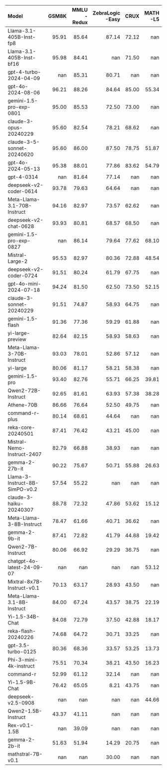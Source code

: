| Model                          |   GSM8K |   MMLU<br/>-Redux |   ZebraLogic<br/>-Easy |   CRUX |   MATH<br/>-L5 |
|:-------------------------------|--------:|------------------:|-----------------------:|-------:|---------------:|
| Llama-3.1-405B-Inst-fp8        |   95.91 |             85.64 |                  87.14 |  72.12 |         nan    |
| Llama-3.1-405B-Inst-bf16       |   95.98 |             84.41 |                 nan    |  71.50 |         nan    |
| gpt-4-turbo-2024-04-09         |  nan    |             85.31 |                  80.71 | nan    |         nan    |
| gpt-4o-2024-08-06              |   96.21 |             88.26 |                  84.64 |  85.00 |          55.34 |
| gemini-1.5-pro-exp-0801        |   95.00 |             85.53 |                  72.50 |  73.00 |         nan    |
| claude-3-opus-20240229         |   95.60 |             82.54 |                  78.21 |  68.62 |         nan    |
| claude-3-5-sonnet-20240620     |   95.60 |             86.00 |                  87.50 |  78.75 |          51.87 |
| gpt-4o-2024-05-13              |   95.38 |             88.01 |                  77.86 |  83.62 |          54.79 |
| gpt-4-0314                     |  nan    |             81.64 |                  77.14 | nan    |         nan    |
| deepseek-v2-coder-0614         |   93.78 |             79.63 |                  64.64 | nan    |         nan    |
| Meta-Llama-3.1-70B-Instruct    |   94.16 |             82.97 |                  73.57 |  62.62 |         nan    |
| deepseek-v2-chat-0628          |   93.93 |             80.81 |                  68.57 |  68.50 |         nan    |
| gemini-1.5-pro-exp-0827        |  nan    |             86.14 |                  79.64 |  77.62 |          68.10 |
| Mistral-Large-2                |   95.53 |             82.97 |                  80.36 |  72.88 |          48.54 |
| deepseek-v2-coder-0724         |   91.51 |             80.24 |                  61.79 |  67.75 |         nan    |
| gpt-4o-mini-2024-07-18         |   94.24 |             81.50 |                  62.50 |  73.50 |          52.15 |
| claude-3-sonnet-20240229       |   91.51 |             74.87 |                  58.93 |  64.75 |         nan    |
| gemini-1.5-flash               |   91.36 |             77.36 |                  59.29 |  61.88 |         nan    |
| yi-large-preview               |   82.64 |             82.15 |                  58.93 |  58.63 |         nan    |
| Meta-Llama-3-70B-Instruct      |   93.03 |             78.01 |                  52.86 |  57.12 |         nan    |
| yi-large                       |   80.06 |             81.17 |                  58.21 |  58.38 |         nan    |
| gemini-1.5-pro                 |   93.40 |             82.76 |                  55.71 |  66.25 |          39.81 |
| Qwen2-72B-Instruct             |   92.65 |             81.61 |                  63.93 |  57.38 |          38.28 |
| Athene-70B                     |   86.66 |             76.64 |                  52.50 |  49.75 |         nan    |
| command-r-plus                 |   80.14 |             68.61 |                  44.64 | nan    |         nan    |
| reka-core-20240501             |   87.41 |             76.42 |                  43.21 |  45.00 |         nan    |
| Mistral-Nemo-Instruct-2407     |   82.79 |             66.88 |                  38.93 | nan    |         nan    |
| gemma-2-27b-it                 |   90.22 |             75.67 |                  50.71 |  55.88 |          26.63 |
| Llama-3-Instruct-8B-SimPO-v0.2 |   57.54 |             55.22 |                 nan    | nan    |         nan    |
| claude-3-haiku-20240307        |   88.78 |             72.32 |                  47.86 |  53.62 |          15.12 |
| Meta-Llama-3-8B-Instruct       |   78.47 |             61.66 |                  40.71 |  36.62 |         nan    |
| gemma-2-9b-it                  |   87.41 |             72.82 |                  41.79 |  44.88 |          19.42 |
| Qwen2-7B-Instruct              |   80.06 |             66.92 |                  29.29 |  36.75 |         nan    |
| chatgpt-4o-latest-24-09-07     |  nan    |            nan    |                 nan    | nan    |          53.12 |
| Mixtral-8x7B-Instruct-v0.1     |   70.13 |             63.17 |                  28.93 |  43.50 |         nan    |
| Meta-Llama-3.1-8B-Instruct     |   84.00 |             67.24 |                  43.57 |  38.75 |          22.19 |
| Yi-1.5-34B-Chat                |   84.08 |             72.79 |                  37.50 |  42.88 |          18.17 |
| reka-flash-20240226            |   74.68 |             64.72 |                  30.71 |  33.25 |         nan    |
| gpt-3.5-turbo-0125             |   80.36 |             68.36 |                  33.57 |  53.25 |          13.73 |
| Phi-3-mini-4k-instruct         |   75.51 |             70.34 |                  38.21 |  43.50 |          16.23 |
| command-r                      |   52.99 |             61.12 |                  32.14 | nan    |         nan    |
| Yi-1.5-9B-Chat                 |   76.42 |             65.05 |                   8.21 |  43.75 |         nan    |
| deepseek-v2.5-0908             |  nan    |            nan    |                 nan    | nan    |          44.66 |
| Qwen2-1.5B-Instruct            |   43.37 |             41.11 |                 nan    | nan    |         nan    |
| Rex-v0.1-1.5B                  |  nan    |             39.09 |                 nan    | nan    |         nan    |
| gemma-2-2b-it                  |   51.63 |             51.94 |                  14.29 |  20.75 |         nan    |
| mathstral-7B-v0.1              |  nan    |            nan    |                  30.00 | nan    |         nan    |